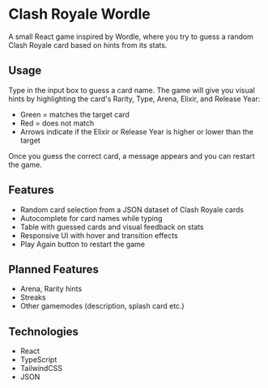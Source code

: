 # Clash Royale Wordle
A small React game inspired by Wordle, where you try to guess a random Clash Royale card based on hints from its stats.

## Usage
Type in the input box to guess a card name. The game will give you visual hints by highlighting the card's Rarity, Type, Arena, Elixir, and Release Year:
* Green = matches the target card
* Red = does not match
* Arrows indicate if the Elixir or Release Year is higher or lower than the target

Once you guess the correct card, a message appears and you can restart the game.

## Features
* Random card selection from a JSON dataset of Clash Royale cards
* Autocomplete for card names while typing
* Table with guessed cards and visual feedback on stats
* Responsive UI with hover and transition effects
* Play Again button to restart the game

## Planned Features
* Arena, Rarity hints
* Streaks
* Other gamemodes (description, splash card etc.)

## Technologies
* React
* TypeScript
* TailwindCSS
* JSON